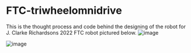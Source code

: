 # FTC-triwheelomnidrive
This is the thought process and code behind the designing of the robot for J. Clarke Richardsons 2022 FTC robot pictured below.
![image](https://github.com/romistaro/FTC-triwheelomnidrive/assets/77026665/6d354c19-f5e7-4ae1-92d7-240e7ce8b968)

![image](https://github.com/romistaro/FTC-triwheelomnidrive/assets/77026665/83ab76fb-06d4-4c5e-b78e-29d24ea1acd7)
